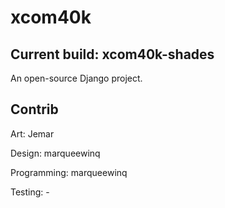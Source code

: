 # xcom40k

## Current build: xcom40k-shades

An open-source Django project.

## Contrib

Art: Jemar

Design: marqueewinq

Programming: marqueewinq

Testing: -
